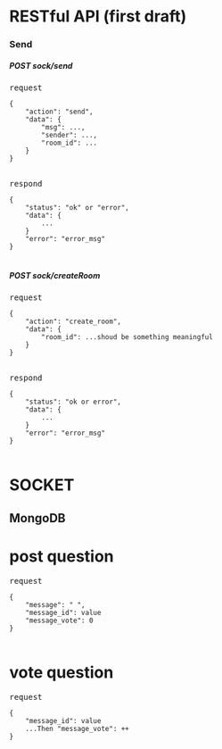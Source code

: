 # RESTful API (first draft)
### Send
##### POST sock/send
<pre>
request
<code>
{
    "action": "send",
    "data": {
        "msg": ...,
        "sender": ...,
        "room_id": ...
    }
}
</code>
</pre>

<pre>
respond
<code>
{
    "status": "ok" or "error",
    "data": {
        ...
    }
    "error": "error_msg"
}
</code>
</pre>

##### POST sock/createRoom
<pre>
request
<code>
{
    "action": "create_room",
    "data": {
        "room_id": ...shoud be something meaningful
    }
}
</code>
</pre>

<pre>
respond
<code>
{
    "status": "ok or error",
    "data": {
        ...
    }
    "error": "error_msg"
}
</code>
</pre>


# SOCKET 
## MongoDB 
# post question
<pre>
request
<code>
{
    "message": " ",
    "message_id": value
    "message_vote": 0
}
</code>
</pre>

# vote question
<pre>
request
<code>
{
    "message_id": value
    ...Then "message_vote": ++
}
</code>
</pre>

